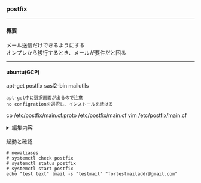### postfix

---
#### 概要
メール送信だけできるようにする  
オンプレから移行するとき、メールが要件だと困る

---
#### ubuntu(GCP)
apt-get postfix sasl2-bin mailutils  
```
apt-get中に選択画面が出るので注意
no configrationを選択し、インストールを続ける
```
cp /etc/postfix/main.cf.proto /etc/postfix/main.cf
vim /etc/postfix/main.cf

<details>
<summary>編集内容</summary>

変更箇所
```
mail_owner = postfix
mydestination = $myhostname, localhost.$mydomain, localhost
alias_maps = dbm:/etc/aliases
alias_database = hash:/etc/aliases
debug_peer_level = 2
sendmail_path = /usr/sbin/postfix
newaliases_path = /usr/bin/newaliases
mailq_path = /usr/bin/mailq
setgid_group = postdrop
#html_directory =
#manpage_directory =
#sample_directory =
#readme_directory =
```

追加箇所

```
message_size_limit = 10485760
mailbox_size_limit = 1073741824

# add SendGrid mailserver
relayhost = [smtp.sendgrid.net]:2525

# SendGrid smtp auth
smtp_tls_security_level = encrypt
smtp_sasl_auth_enable = yes
smtp_sasl_password_maps = hash:/etc/postfix/sasl_passwd
header_size_limit = 4096000
smtp_sasl_security_options = noanonymous
```

</details>

<br>
起動と確認

```
# newaliases
# systemctl check postfix
# systemctl status postfix
# systemctl start postfix
echo "test text" |mail -s "testmail" "fortestmailaddr@gmail.com"
```